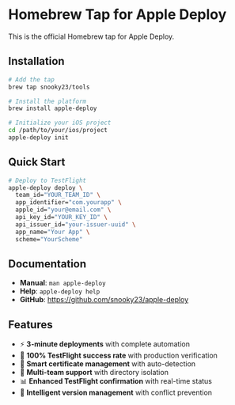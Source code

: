 # Homebrew Tap for Apple Deploy

This is the official Homebrew tap for Apple Deploy.

## Installation

```bash
# Add the tap
brew tap snooky23/tools

# Install the platform
brew install apple-deploy

# Initialize your iOS project
cd /path/to/your/ios/project
apple-deploy init
```

## Quick Start

```bash
# Deploy to TestFlight
apple-deploy deploy \
  team_id="YOUR_TEAM_ID" \
  app_identifier="com.yourapp" \
  apple_id="your@email.com" \
  api_key_id="YOUR_KEY_ID" \
  api_issuer_id="your-issuer-uuid" \
  app_name="Your App" \
  scheme="YourScheme"
```

## Documentation

- **Manual**: `man apple-deploy`
- **Help**: `apple-deploy help`
- **GitHub**: https://github.com/snooky23/apple-deploy

## Features

- ⚡ **3-minute deployments** with complete automation
- 🎯 **100% TestFlight success rate** with production verification
- 🔐 **Smart certificate management** with auto-detection
- 🏢 **Multi-team support** with directory isolation
- 📊 **Enhanced TestFlight confirmation** with real-time status
- 🧠 **Intelligent version management** with conflict prevention